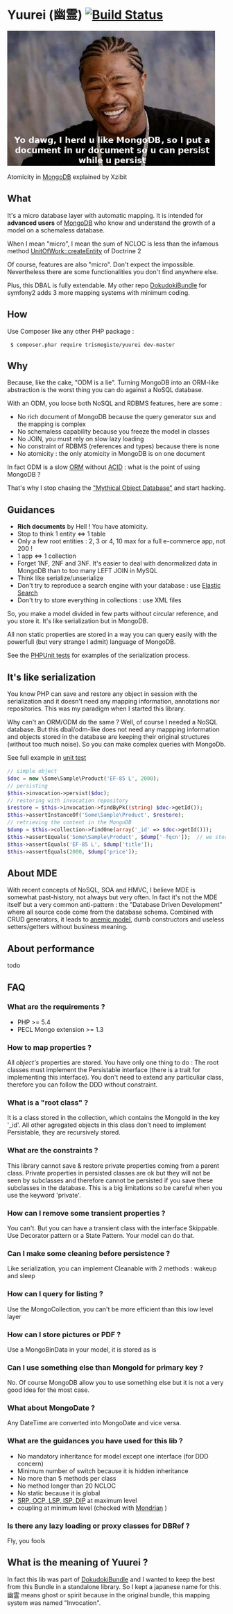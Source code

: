 # Yuurei (幽霊) [![Build Status](https://travis-ci.org/Trismegiste/Yuurei.png?branch=master)](https://travis-ci.org/Trismegiste/Yuurei)

![Yo dawg Xzibit](./doc/img/atomicity.jpg)

Atomicity in [MongoDB][*2] explained by Xzibit

## What

It's a micro database layer with automatic mapping.
It is intended for **advanced users** of [MongoDB][*2]
who know and understand the growth of a model on a schemaless database.

When I mean "micro", I mean the sum of NCLOC is less than the infamous
method [UnitOfWork::createEntity][*1] of Doctrine 2

Of course, features are also "micro". Don't expect the impossible. Nevertheless
there are some functionalities you don't find anywhere else.

Plus, this DBAL is fully extendable. My other repo [DokudokiBundle][*4] for symfony2
adds 3 more mapping systems with minimum coding.

## How

Use Composer like any other PHP package :

```
 $ composer.phar require trismegiste/yuurei dev-master
```

## Why

Because, like the cake, "ODM is a lie". Turning MongoDB into an ORM-like
abstraction is the worst thing you can do against a NoSQL database.

With an ODM, you loose both NoSQL and RDBMS features, here are some :

 * No rich document of MongoDB because the query generator sux and the mapping is complex
 * No schemaless capability because you freeze the model in classes
 * No JOIN, you must rely on slow lazy loading
 * No constraint of RDBMS (references and types) because there is none
 * No atomicity : the only atomicity in MongoDB is on one document

In fact ODM is a slow [ORM][*5] without [ACID][8] : what is the point of using MongoDB ?

That's why I stop chasing the ["Mythical Object Database"][*3] and start hacking.

## Guidances

 * **Rich documents** by Hell ! You have atomicity.
 * Stop to think 1 entity <=> 1 table
 * Only a few root entities : 2, 3 or 4, 10 max for a full e-commerce app, not 200 !
 * 1 app <=> 1 collection
 * Forget 1NF, 2NF and 3NF. It's easier to deal with denormalized data in
   MongoDB than to too many LEFT JOIN in MySQL
 * Think like serialize/unserialize
 * Don't try to reproduce a search engine with your database : use [Elastic Search][*7]
 * Don't try to store everything in collections : use XML files

So, you make a model divided in few parts without circular reference,
and you store it. It's like serialization but in MongoDB.

All non static properties are stored in a way you can query easily with the
powerfull (but very strange I admit) language of MongoDB.

See the [PHPUnit tests][*11] for examples of the serialization process.

## It's like serialization

You know PHP can save and restore any object in session with the serialization
and it doesn't need any mapping information, annotations nor repositories. 
This was my paradigm when I started this library. 

Why can't an ORM/ODM
do the same ? Well, of course I needed a NoSQL database. But this dbal/odm-like
does not need any mappping information and objects stored in the database
are keeping their original structures (without too much noise). So you can
make complex queries with MongoDb.

See full example in [unit test][*12]

```php
// simple object
$doc = new \Some\Sample\Product('EF-85 L', 2000);
// persisting
$this->invocation->persist($doc);
// restoring with invocation repository
$restore = $this->invocation->findByPk((string) $doc->getId());
$this->assertInstanceOf('Some\Sample\Product', $restore);
// retrieving the content in the MongoDB
$dump = $this->collection->findOne(array('_id' => $doc->getId()));
$this->assertEquals('Some\Sample\Product', $dump['-fqcn']);  // we store the FQCN
$this->assertEquals('EF-85 L', $dump['title']);
$this->assertEquals(2000, $dump['price']);
```

## About MDE

With recent concepts of NoSQL, SOA and HMVC, I believe MDE is somewhat
past-history, not always but very often. In fact it's not the MDE itself
but a very common anti-pattern : the "Database Driven Development" where all
source code come from the database schema. Combined with CRUD generators, it
leads to [anemic model][*10], dumb constructors and useless setters/getters without
business meaning.

## About performance

todo

## FAQ

### What are the requirements ?
 * PHP >= 5.4
 * PECL Mongo extension >= 1.3

### How to map properties ?
All *object's* properties are stored. You have only one thing to do :
The root classes must implement the Persistable interface
(there is a trait for implementing this interface). You don't need to extend
any particuliar class, therefore you can follow the DDD without constraint.

### What is a "root class" ?
It is a class stored in the collection, which contains the MongoId in the key '_id'.
All other agregated objects in this class don't need to implement Persistable, they are
recursively stored.

### What are the constraints ?
This library cannot save & restore private properties coming from a parent class. 
Private properties in persisted classes are ok but they will not be seen by subclasses
and therefore cannot be persisted if you save these subclasses in the database. 
This is a big limitations so be careful when you use the keyword 'private'.

### How can I remove some transient properties ?
You can't. But you can have a transient class with the interface Skippable.
Use Decorator pattern or a State Pattern. Your model can do that.

### Can I make some cleaning before persistence ?
Like serialization, you can implement Cleanable with 2 methods : wakeup and sleep

### How can I query for listing ?
Use the MongoCollection, you can't be more efficient than this low level layer

### How can I store pictures or PDF ?
Use a MongoBinData in your model, it is stored as is

### Can I use something else than MongoId for primary key ?
No. Of course MongoDB allow you to use something else but it is not a very
good idea for the most case.

### What about MongoDate ?
Any DateTime are converted into MongoDate and vice versa.

### What are the guidances you have used for this lib ?
* No mandatory inheritance for model except one interface (for DDD concern)
* Minimum number of switch because it is hidden inheritance
* No more than 5 methods per class
* No method longer than 20 NCLOC
* No static because it is global
* [SRP, OCP, LSP, ISP, DIP][9] at maximum level
* coupling at minimum level (checked with [Mondrian][*16] )

### Is there any lazy loading or proxy classes for DBRef ?
Fly, you fools

## What is the meaning of Yuurei ?
In fact this lib was part of [DokudokiBundle][*4] and I wanted to keep the best 
from this Bundle in a standalone library. So I kept
a japanese name for this. 幽霊 means ghost or spirit because in the original
bundle, this mapping system was named "Invocation".

[*1]: https://github.com/doctrine/doctrine2/blob/master/lib/Doctrine/ORM/UnitOfWork.php#L2446
[*2]: http://www.mongodb.org/
[*3]: http://en.wikipedia.org/wiki/Object_database
[*4]: https://github.com/Trismegiste/DokudokiBundle
[6]: http://en.wikipedia.org/wiki/ACID
[*5]: http://en.wikipedia.org/wiki/Object-relational_mapping
[*7]: http://www.elasticsearch.org/
[8]: http://en.wikipedia.org/wiki/ACID
[9]: http://en.wikipedia.org/wiki/SOLID_(object-oriented_design)
[*10]: http://en.wikipedia.org/wiki/Anemic_domain_model
[*11]: https://github.com/Trismegiste/Yuurei/tree/master/tests/Yuurei/DumperExampleTest.php#L28
[*12]: https://github.com/Trismegiste/Yuurei/tree/master/tests/Yuurei/ReadmeExampleTest.php#L28
[*16]: https://github.com/Trismegiste/Mondrian
